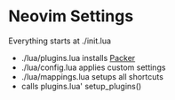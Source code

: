 # Neovim Settings

Everything starts at ./init.lua

- ./lua/plugins.lua installs [Packer]()
- ./lua/config.lua applies custom settings
- ./lua/mappings.lua setups all shortcuts
- calls plugins.lua' setup_plugins()
